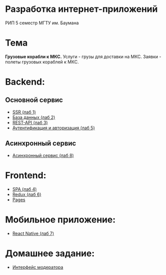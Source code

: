 # Разработка интернет-приложений
РИП 5 семестр МГТУ им. Баумана

# Тема
**Грузовые корабли к МКС.**
Услуги - грузы для доставки на МКС.
Заявки - полеты грузовых кораблей к МКС.


# Backend:
## Основной сервис
- [SSR (лаб 1)](https://github.com/MaximIvanchenko18/InternetApps_5sem/tree/ssr)
- [База данных (лаб 2)](https://github.com/MaximIvanchenko18/InternetApps_5sem/tree/database)
- [REST-API (лаб 3)](https://github.com/MaximIvanchenko18/InternetApps_5sem/tree/webservice)
- [Аутентификация и авторизация (лаб 5)](https://github.com/MaximIvanchenko18/InternetApps_5sem/tree/authorization)

## Асинхронный сервис
- [Асинхронный сервис (лаб 8)](https://github.com/MaximIvanchenko18/InternetApps_5sem_Async/tree/async)

# Frontend:
- [SPA (лаб 4)](https://github.com/MaximIvanchenko18/InternetApps_5sem_Frontend/tree/spa)
- [Redux (лаб 6)](https://github.com/MaximIvanchenko18/InternetApps_5sem_Frontend/tree/redux)
- [Pages](https://maximivanchenko18.github.io/InternetApps_5sem_Frontend/)

# Мобильное приложение:
- [React Native (лаб 7)](https://github.com/MaximIvanchenko18/InternetApps_5sem_Mobile/tree/nativeapp)

# Домашнее задание:
- [Интерфейс модератора](https://github.com/MaximIvanchenko18/InternetApps_5sem_Frontend/tree/moderator)
